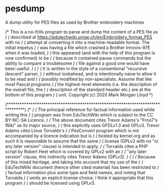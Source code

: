 # pesdump
A dump utility for PES files as used by Brother embroidery machines

(* This is a no-frills program to parse and dump the content of a PES file as   *)
(* described at https://edutechwiki.unige.ch/en/Embroidery_format_PES with no   *)
(* attempt at converting it into a machine-readable format. The initial impetus *)
(* was having a file which crashed a Brother Innovis-97E when it was loaded,    *)
(* this appeared (and with the help of this program is now confirmed) to be     *)
(* because it contained pause commands but the ability to compare a troublesome *)
(* file against a good one would have been useful.                              *)
(*                                                                              *)
(* It is written in the style of a conventional "recursive descent" parser,     *)
(* without lookahead, and is intentionally naive to allow it to be read and     *)
(* possibly modified by non-specialists. Assume that like most Pascal programs  *)
(* the highest-level elements (i.e. the description of the overall file, the    *)
(* description of the standard header etc.) are at the bottom of this program   *)
(* unit.                                Copyright (c) 2020 Mark Morgan Lloyd    *)

(********************************************************************************)
(*                                                                              *)
(* The principal reference for factual information used while writing this      *)
(* program was from EduTechWiki which is subject to the CC BY-NC-SA Licence.    *)
(* The above document cites Trevor Adams's "Frno7's Wiki" as its major source,  *)
(* this explicitly uses GFDLv1.3 and GPLv3. Trevor Adams cites Linus Torvalds's *)
(* PesConvert program which is not accompanied by a licence indication but is   *)
(* hosted by kernel.org and as such it is reasonable to assume that the same    *)
(* license (GPLv2 with no "or any later version" clause) is intended to apply.  *)
(* Torvalds cites a PHP script by Robert Heel which is covered by GPLv2 with an *)
(* "any later version" clause, this indirectly cites Trevor Adams (GPLv3).      *)
(*                                                                              *)
(* Because of this mixed heritage, and taking into account that my use of the   *)
(* EduTechWiki document (hence other cited material) has been restricted to     *)
(* factual information plus some type and field names, and noting that Torvalds *)
(* omits an explicit license choice, I think it appropriate that this program   *)
(* should be licensed using GPLv3.
